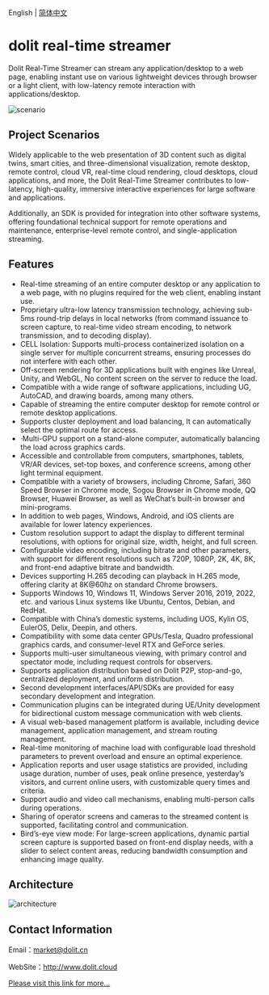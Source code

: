  English | [简体中文](./README_cn.md)



# dolit real-time streamer

Dolit Real-Time Streamer can stream any application/desktop to a web page, enabling instant use on various lightweight devices through browser or a light client, with low-latency remote interaction with applications/desktop.

![scenario](https://raw.githubusercontent.com/dolit/DRTStreamer/master/www/scenario.jpg)

## Project Scenarios

Widely applicable to the web presentation of 3D content such as digital twins, smart cities, and three-dimensional visualization, remote desktop, remote control, cloud VR, real-time cloud rendering, cloud desktops, cloud applications, and more, the Dolit Real-Time Streamer contributes to low-latency, high-quality, immersive interactive experiences for large software and applications.

Additionally, an SDK is provided for integration into other software systems, offering foundational technical support for remote operations and maintenance, enterprise-level remote control, and single-application streaming.

## Features

- Real-time streaming of an entire computer desktop or any application to a web page, with no plugins required for the web client, enabling instant use.
- Proprietary ultra-low latency transmission technology, achieving sub-5ms round-trip delays in local networks (from command issuance to screen capture, to real-time video stream encoding, to network transmission, and to decoding display).
- CELL Isolation: Supports multi-process containerized isolation on a single server for multiple concurrent streams, ensuring processes do not interfere with each other.
- Off-screen rendering for 3D applications built with engines like Unreal, Unity, and WebGL, No content screen on the server to reduce the load.
- Compatible with a wide range of software applications, including UG, AutoCAD,  and drawing boards, among many others.
- Capable of streaming the entire computer desktop for remote control or remote desktop applications.
- Supports cluster deployment and load balancing, It can automatically select the optimal route for access.
- ·Multi-GPU support on a stand-alone computer, automatically balancing the load across graphics cards.
- Accessible and controllable from computers, smartphones, tablets, VR/AR devices, set-top boxes, and conference screens, among other light terminal equipment.
- Compatible with a variety of browsers, including Chrome, Safari, 360 Speed Browser in Chrome mode, Sogou Browser in Chrome mode, QQ Browser, Huawei Browser, as well as WeChat’s built-in browser and mini-programs.
- In addition to web pages, Windows, Android, and iOS clients are available for lower latency experiences. 
- Custom resolution support to adapt the display to different terminal resolutions, with options for original size, width, height, and full screen.
- Configurable video encoding, including bitrate and other parameters, with support for different resolutions such as 720P, 1080P, 2K, 4K, 8K, and front-end adaptive bitrate and bandwidth.
- Devices supporting H.265 decoding can playback in H.265 mode, offering clarity at 8K@60hz on standard Chrome browsers.
- Supports Windows 10, Windows 11, Windows Server 2016, 2019, 2022, etc. and various Linux systems like Ubuntu, Centos, Debian, and RedHat.
- Compatible with China’s domestic systems, including UOS, Kylin OS, EulerOS, Delix, Deepin, and others.
- Compatibility with some data center GPUs/Tesla, Quadro professional graphics cards, and consumer-level RTX and GeForce series.
- Supports multi-user simultaneous viewing, with primary control and spectator mode, including request controls for observers.
- Supports application distribution based on Dolit P2P, stop-and-go, centralized deployment, and uniform distribution.
- Second development interfaces/API/SDKs are provided for easy secondary development and integration.
- Communication plugins can be integrated during UE/Unity development for bidirectional custom message communication with web clients.
- A visual web-based management platform is available, including device management, application management, and stream routing management.
- Real-time monitoring of machine load with configurable load threshold parameters to prevent overload and ensure an optimal experience.
- Application reports and user usage statistics are provided, including usage duration, number of uses, peak online presence, yesterday’s visitors, and current online users, with customizable query times and criteria.
- Support audio and video call mechanisms, enabling multi-person calls during operations.
- Sharing of operator screens and cameras to the streamed content is supported, facilitating control and communication.
- Bird’s-eye view mode: For large-screen applications, dynamic partial screen capture is supported based on front-end display needs, with a slider to select content areas, reducing bandwidth consumption and enhancing image quality.

##  Architecture

![architecture](https://raw.githubusercontent.com/dolit/DRTStreamer/master/www/architecture.png)



## Contact Information

Email：market@dolit.cn 

WebSite：http://www.dolit.cloud 

[Please visit this link for more...](http://www.dolit.cloud/)

